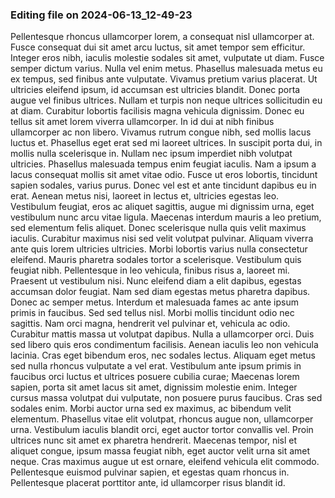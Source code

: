 

### Editing file on 2024-06-13_12-49-23

Pellentesque rhoncus ullamcorper lorem, a consequat nisl ullamcorper at. Fusce consequat dui sit amet arcu luctus, sit amet tempor sem efficitur. Integer eros nibh, iaculis molestie sodales sit amet, vulputate ut diam. Fusce semper dictum varius. Nulla vel enim metus. Phasellus malesuada metus eu ex tempus, sed finibus ante vulputate. Vivamus pretium varius placerat. Ut ultricies eleifend ipsum, id accumsan est ultricies blandit. Donec porta augue vel finibus ultrices. Nullam et turpis non neque ultrices sollicitudin eu at diam. Curabitur lobortis facilisis magna vehicula dignissim. Donec eu tellus sit amet lorem viverra ullamcorper. In id dui at nibh finibus ullamcorper ac non libero. Vivamus rutrum congue nibh, sed mollis lacus luctus et. Phasellus eget erat sed mi laoreet ultrices.
In suscipit porta dui, in mollis nulla scelerisque in. Nullam nec ipsum imperdiet nibh volutpat ultricies. Phasellus malesuada tempus enim feugiat iaculis. Nam a ipsum a lacus consequat mollis sit amet vitae odio. Fusce ut eros lobortis, tincidunt sapien sodales, varius purus. Donec vel est et ante tincidunt dapibus eu in erat. Aenean metus nisi, laoreet in lectus et, ultricies egestas leo. Vestibulum feugiat, eros ac aliquet sagittis, augue mi dignissim urna, eget vestibulum nunc arcu vitae ligula. Maecenas interdum mauris a leo pretium, sed elementum felis aliquet. Donec scelerisque nulla quis velit maximus iaculis. Curabitur maximus nisi sed velit volutpat pulvinar. Aliquam viverra ante quis lorem ultricies ultricies. Morbi lobortis varius nulla consectetur eleifend.
Mauris pharetra sodales tortor a scelerisque. Vestibulum quis feugiat nibh. Pellentesque in leo vehicula, finibus risus a, laoreet mi. Praesent ut vestibulum nisi. Nunc eleifend diam a elit dapibus, egestas accumsan dolor feugiat. Nam sed diam egestas metus pharetra dapibus. Donec ac semper metus. Interdum et malesuada fames ac ante ipsum primis in faucibus.
Sed sed tellus nisl. Morbi mollis tincidunt odio nec sagittis. Nam orci magna, hendrerit vel pulvinar et, vehicula ac odio. Curabitur mattis massa ut volutpat dapibus. Nulla a ullamcorper orci. Duis sed libero quis eros condimentum facilisis. Aenean iaculis leo non vehicula lacinia. Cras eget bibendum eros, nec sodales lectus. Aliquam eget metus sed nulla rhoncus vulputate a vel erat. Vestibulum ante ipsum primis in faucibus orci luctus et ultrices posuere cubilia curae; Maecenas lorem sapien, porta sit amet lacus sit amet, dignissim molestie enim.
Integer cursus massa volutpat dui vulputate, non posuere purus faucibus. Cras sed sodales enim. Morbi auctor urna sed ex maximus, ac bibendum velit elementum. Phasellus vitae elit volutpat, rhoncus augue non, ullamcorper urna. Vestibulum iaculis blandit orci, eget auctor tortor convallis vel. Proin ultrices nunc sit amet ex pharetra hendrerit. Maecenas tempor, nisl et aliquet congue, ipsum massa feugiat nibh, eget auctor velit urna sit amet neque. Cras maximus augue ut est ornare, eleifend vehicula elit commodo. Pellentesque euismod pulvinar sapien, et egestas quam rhoncus in. Pellentesque placerat porttitor ante, id ullamcorper risus blandit id.


